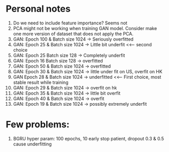 # Personal notes

1. Do we need to include feature importance? Seems not
2. PCA might not be working when training GAN model. Consider make one more version of dataset that does not apply the PCA.
3. GAN: Epoch 100 & Batch size 1024 -> Seriously overfitted
4. GAN: Epoch 25 & Batch size 1024 -> Little bit underfit <<-- second choice
5. GAN: Epoch 25 Batch size 128 -> Completely underfit
6. GAN: Epoch 16 Batch size 128 -> overfitted
7. GAN: Epoch 50 & Batch size 1024 -> overfitted
8. GAN: Epoch 30 & Batch size 1024 -> little under fit on US, overfit on HK
9. GAN Epoch 28 & Batch size 1024 -> underfitted <<-- First choice, most stable result while training
10. GAN: Epoch 29 & Batch size 1024 -> overfit on hk
11. GAN: Epoch 35 & Batch size 1024 -> little bit overfit 
12. GAN: Epoch 40 & Batch size 1024 -> overfit
13. GAN: Epoch 19 & Batch size 1024 -> possibly extremely underfit

# Few problems:
1. BGRU hyper param: 100 epochs, 10 early stop patient, dropout 0.3 & 0.5 cause underfitting 